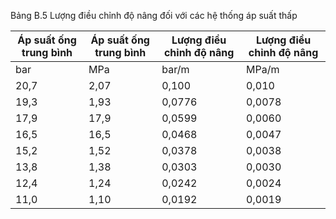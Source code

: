 Bảng B.5 Lượng điều chỉnh độ nâng đối với các hệ thống áp suất thấp

| Áp suất ống trung bình   | Áp suất ống trung bình   | Lượng điều chỉnh độ nâng   | Lượng điều chỉnh độ nâng   |
|--------------------------|--------------------------|----------------------------|----------------------------|
| bar                      | MPa                      | bar/m                      | MPa/m                      |
| 20,7                     | 2,07                     | 0,100                      | 0,010                      |
| 19,3                     | 1,93                     | 0,0776                     | 0,0078                     |
| 17,9                     | 17,9                     | 0,0599                     | 0,0060                     |
| 16,5                     | 16,5                     | 0,0468                     | 0,0047                     |
| 15,2                     | 1,52                     | 0,0378                     | 0,0038                     |
| 13,8                     | 1,38                     | 0,0303                     | 0,0030                     |
| 12,4                     | 1,24                     | 0,0242                     | 0,0024                     |
| 11,0                     | 1,10                     | 0,0192                     | 0,0019                     |